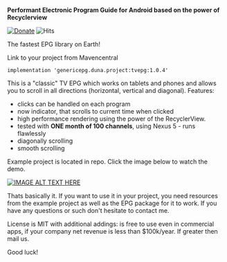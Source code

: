 <b>Performant Electronic Program Guide for Android based on the power of Recyclerview </b>

[![Donate](https://img.shields.io/badge/Donate-PayPal-green.svg)](https://www.paypal.me/dunatv) 
![Hits](https://hitcounter.pythonanywhere.com/count/tag.svg?url=https%3A%2F%2Fgithub.com%2FDuna%2FTV-EPG-Android-Recyclerview%2Fedit%2Fmaster%2FREADME.md)

The fastest EPG library on Earth! 

Link to your project from Mavencentral

``` 
implementation 'genericepg.duna.project:tvepg:1.0.4'
```

This is a "classic" TV EPG which works on tablets and phones and allows you to scroll in all directions (horizontal, vertical and diagonal). 
Features:
- clicks can be handled on each program
- now indicator, that scrolls to current time when clicked
- high performance rendering using the power of the RecyclerView. 
- tested with <b>ONE month of 100 channels</b>, using Nexus 5 - runs flawlessly
- diagonally scrolling
- smooth scrolling

Example project is located in repo. Click the image below to watch the demo.

[![IMAGE ALT TEXT HERE](https://user-images.githubusercontent.com/3800514/64890600-b3a70d80-d678-11e9-9139-73d888ca529b.png)](https://youtu.be/-7B5I-SlGIA)

Thats basically it. If you want to use it in your project, you need resources from the example project as well as the EPG package for it to work. If you have any questions or such don't hesitate to contact me.

License is MIT with additional addings: is free to use even in commercial apps, if your company net revenue is less than $100k/year. If greater then mail us.

Good luck!
